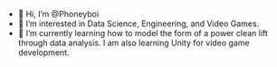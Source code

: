 - 👋 Hi, I’m @Phoneyboi
- 👀 I’m interested in Data Science, Engineering, and Video Games.
- 🌱 I’m currently learning how to model the form of a power clean lift through data analysis. I am also learning Unity for video game development. 

<!---
Phoneyboi/Phoneyboi is a ✨ special ✨ repository because its `README.md` (this file) appears on your GitHub profile.
You can click the Preview link to take a look at your changes.
--->
